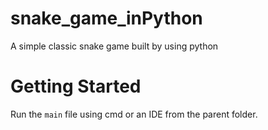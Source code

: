 # snake_game_inPython
A simple classic snake game built by using python

# Getting Started
Run the `main` file using cmd or an IDE from the parent folder.
